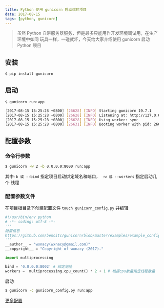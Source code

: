 ```yaml
---
title: Python 使用 gunicorn 启动你的项目
date: 2017-08-15
tags: [python, gunicorn]
---
```


> 虽然 Python 自带服务器服务，但是最多只能用作开发环境调试用，在生产环境中如同
玩具一样，一碰就坏，今天给大家介绍使用 gunicorn 启动 Python 项目

<!-- more -->
<!-- toc -->

## 安装
```bash
$ pip install gunicorn
```

## 启动
```bash
$ gunicorn run:app

[2017-08-15 15:25:28 +0800] [26628] [INFO] Starting gunicorn 19.7.1
[2017-08-15 15:25:28 +0800] [26628] [INFO] Listening at: http://127.0.0.1:8000 (26628)
[2017-08-15 15:25:28 +0800] [26628] [INFO] Using worker: sync
[2017-08-15 15:25:28 +0800] [26631] [INFO] Booting worker with pid: 26631
```

## 配置参数
### 命令行参数

```bash
$ gunicorn -w 2 -b 0.0.0.0:8000 run:app
```
其中` -b 或 --bind ` 指定项目启动绑定域名和端口，` -w 或 --workers` 指定启动几个
线程

### 配置参数文件
在项目根目录下创建配置文件 `touch gunicorn_config.py` 并编辑
```python
#!/usr/bin/env python
# -*- coding: utf-8 -*-
'''
配置信息
https://github.com/benoitc/gunicorn/blob/master/examples/example_config.py
'''
__author__ = "wxnacy(wxnacy@gmail.com)"
__copyright__ = "Copyright of wxnacy (2017)."

import multiprocessing

bind = '0.0.0.0:8002' # 绑定地址
workers =  multiprocessing.cpu_count() * 2 + 1 # 根据cpu数量指定线程数量

```
启动
```bash
$ gunicorn -c gunicorn_config.py run:app
```

[更多配置](http://docs.gunicorn.org/en/stable/settings.html)
